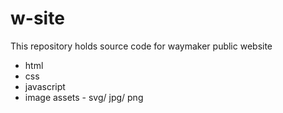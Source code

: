 # w-site

This repository holds source code for waymaker public website
- html
- css
- javascript
- image assets - svg/ jpg/ png